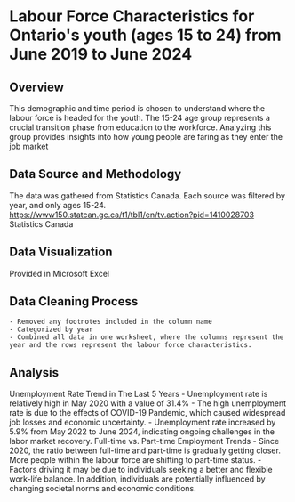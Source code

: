 # Labour Force Characteristics for Ontario's youth (ages 15 to 24) from June 2019 to June 2024

## Overview
This demographic and time period is chosen to understand where the labour force is headed for the youth.
The 15-24 age group represents a crucial transition phase from education to the workforce. Analyzing this group provides insights into how young people are faring as they enter the job market

## Data Source and Methodology
The data was gathered from Statistics Canada. Each source was filtered by year, and only ages 15-24.
https://www150.statcan.gc.ca/t1/tbl1/en/tv.action?pid=1410028703
Statistics Canada

## Data Visualization
Provided in Microsoft Excel 

## Data Cleaning Process
    - Removed any footnotes included in the column name
    - Categorized by year
    - Combined all data in one worksheet, where the columns represent the year and the rows represent the labour force characteristics.

## Analysis 
Unemployment Rate Trend in The Last 5 Years
    - Unemployment rate is relatively high in May 2020 with a value of 31.4%
        - The high unemployment rate is due to the effects of COVID-19 Pandemic, which caused widespread job losses and economic uncertainty. 
    - Unemployment rate increased by 5.9% from May 2022 to June 2024, indicating ongoing challenges in the labor market recovery.
Full-time vs. Part-time Employment Trends
    - Since 2020, the ratio between full-time and part-time is gradually getting closer. More people within the labour force are shifting to part-time status. 
        - Factors driving it may be due to individuals seeking a better and flexible work-life balance. In addition, individuals are potentially influenced by changing societal norms and economic conditions.